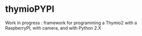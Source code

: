 # thymioPYPI

Work in progress : framework for programming a Thymio2 with a RaspberryPI, with camera, and with Python 2.X
